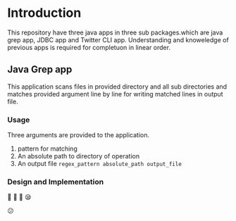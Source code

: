 # Introduction
This repository have three java apps in three sub packages.which are java grep app, JDBC app and Twitter CLI app. <some details>Understanding and knoweledge of previous apps is required for completuon in linear order. 

## Java Grep app

This application scans files in provided directory and all sub directories and matches provided argument line by line for writing matched lines in output file.

### Usage

Three arguments are provided to the application.

1. pattern for matching
2. An absolute path to directory of operation
3. An output file
   `regex_pattern absolute_path output_file`

### Design and Implementation

:rocket:
:tada:
:camel:
:sleepy:

:confused:
